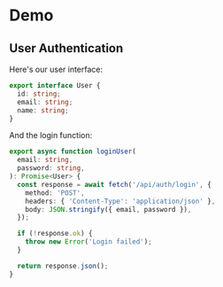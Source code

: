 # Demo

## User Authentication

Here's our user interface:

```typescript snippet=src/auth.ts#L1-L5
export interface User {
  id: string;
  email: string;
  name: string;
}
```

And the login function:

```typescript snippet=src/auth.ts#L7-L19
export async function loginUser(
  email: string,
  password: string,
): Promise<User> {
  const response = await fetch('/api/auth/login', {
    method: 'POST',
    headers: { 'Content-Type': 'application/json' },
    body: JSON.stringify({ email, password }),
  });

  if (!response.ok) {
    throw new Error('Login failed');
  }

  return response.json();
}
```
